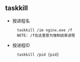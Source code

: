 ## taskkill
- 按进程名

		taskkill /im nginx.exe /f
		NOTE: /f在这里意为强制结束进程
- 按进程ID

		taskkill /pid {pid}
